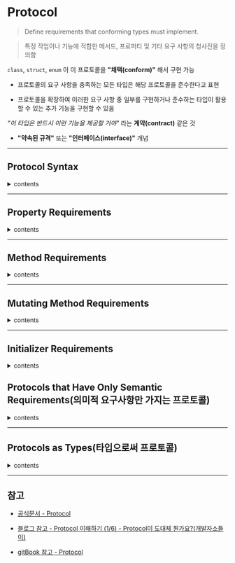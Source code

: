 # Protocol

> Define requirements that conforming types must implement.

> 특정 작업이나 기능에 적합한 메서드, 프로퍼티 및 기타 요구 사항의 청사진을 정의함

`class`, `struct`, `enum` 이 이 프로토콜을 **"채택(conform)"** 해서 구현 가능

- 프로토콜의 요구 사항을 충족하는 모든 타입은 해당 프로토콜을 준수한다고 표현

- 프로토콜을 확장하여 이러한 요구 사항 중 일부를 구현하거나 준수하는 타입이 활용할 수 있는 추가 기능을 구현할 수 있음

*"이 타입은 반드시 이런 기능을 제공할 거야"* 라는 **계약(contract)** 같은 것

- **"약속된 규격"** 또는 **"인터페이스(interface)"** 개념


---

## Protocol Syntax

<details>
<summary> contents </summary>

```swift
protocol SomeProtocol {
    // protocol definition goes here
}
```

- 클래스, 구조체, 그리고 열거형과 유사한 방법으로 프로토콜을 정의합

```swift
struct SomeStructure: FirstProtocol, AnotherProtocol {
    // structure definition goes here
}
```

- 사용자 지정 유형은 특정 프로토콜을 채택함을 나타내기 위해 타입 이름 뒤에 프로토콜 이름을 콜론(`:`)으로 구분하여 정의

- 여러 프로토콜을 나열할 수 있으며, 각 프로토콜은 쉼표(`,`)로 구분

```swift
class SomeClass: SomeSuperclass, FirstProtocol, AnotherProtocol {
    // class definition goes here
}
```

</details>

---

## Property Requirements

<details>
<summary> contents </summary>

> 프로토콜은 모든 준수 타입이 인스턴스 프로퍼티 또는 타입 프로퍼티에 특정 이름과 유형을 제공하도록 요구할 수 있음

> 프로토콜은 프로퍼티가 저장된 프로퍼티인지 연산 프로퍼티인지는 지정하지 않고, 필요한 프로퍼티 이름과 유형만 지정

> 또한 각 프로퍼티가 `gettable`인지, `gettable` 및 `settable` 인지도 지정이 필요

---

### gettable과 settable 인 프로퍼티를 요구할 경우

```swift
protocol SomeProtocol {
    var mustBeSettable: Int { get set }
    var doesNotNeedToBeSettable: Int { get }
}
```

- 프로퍼티 요구사항은 항상 `var` 키워드와 함께 변수 프로퍼티로 선언

- `gettable` 과 `settable` 프로퍼티는 타입 선언 뒤에

    - `settable` 프로퍼티 **(읽기/쓰기)** : `{ get set }`
    
    - `gettable` 프로퍼티 **(읽기 전용)** : `{ get }`

    ---

```swift
struct MyStruct: SomeProtocol {
    var mustBeSettable: Int
    var doesNotNeedToBeSettable: Int {  // 읽기 전용은 계산 속성으로 구현
        return mustBeSettable * 2
    }
}
```

- 구현은 채택한 타입이 직접 해야 함

---

### 타입 프로퍼티 요구할 경우

```swift
protocol AnotherProtocol {
    static var someTypeProperty: Int { get set }
}
```

- 프로토콜에 정의할 때 `static` 키워드를 접두사로 둠

---

### 단일 인스턴스 프로퍼티 요구사항

> `FullyName` 프로토콜은 완벽한 이름을 제공하기 위해 준수하는 타입을 요구하는 ex

```swift
protocol FullyNamed {
    var fullName: String { get }
}
```

이 프로토콜은 다른 준수하는 타입을 지정하지 않으며 타입이 자체에 대한 전체 이름을 제공해야 된다고만 지정하고 프로토콜은 모든 `FullyNamed` 타입이 `String` 타입의 `fullName` 이라는 `gettable` 인스턴스 프로퍼티를 가져야함

1. `FullyNamed` 프로토콜은 채택하고 준수하는 `struct`

    ```swift
    struct Person: FullyNamed {
        var fullName: String
    }

    let john = Person(fullName: "John Appleseed")
    ```

    ---

2. `FullyNamed` 프로토콜을 채택하고 준수하는 더 복잡한 `class`

    ```swift
    class Starship: FullyNamed {
        var prefix: String?
        var name: String
        init(name: String, prefix: String? = nil) {
            self.name = name
            self.prefix = prefix
        }
        var fullName: String {
            return (prefix != nil ? prefix! + " " : "") + name
        }
    }
    var ncc1701 = Starship(name: "Enterprise", prefix: "USS")
    // ncc1701.fullName is "USS Enterprise"
    ```

</details>

---

## Method Requirements

<details>
<summary> contents </summary>

> 프로토콜은 준수하는 타입에 의해 구현되기 위해 지정한 인스턴스 메서드와 타입 메서드를 요구할 수 있음

이 메서드는 일반적인 인스턴스와 타입 메서드와 같은 방식으로 명시적으로 프로토콜의 정의의 부분으로 작성되지만 중괄호(`{}`)가 없거나 메서드 본문이 없음

일반적인 메서드와 같은 규칙에 따라 가변 파라미터는 허용되지만 기본 값은 프로토콜의 정의 내에서 메서드 파라미터에 대해 지정될 수 없음

```swift
protocol SomeProtocol2 {
    static func someTypeMethod()
}
```

- 타입 프로퍼티 요구사항과 마찬가지로 프로토콜에 정의될 때 `static` 키워드를 항상 타입 메서드 요구사항 앞에 표기

- 클래스에 의해 구현될 때 타입 메서드 요구사항에 `class` 또는 `static` 키워드가 접두사로 붙는 경우에도 마찬가지

---

### 단일 인스턴스 메서드 요구사항을 가지는 프로토콜을 정의

> 아래의 예제는 단일 인스턴스 메서드 요구사항을 가지는 프로토콜을 정의하는 코드

```swift
protocol RandomNumberGenerator {
    func random() -> Double
}
```

`RandomNumberGenerator` 프로토콜은 호출될 때마다 `Double` 값을 반환하는 `random` 이라는 인스턴스 메서드를 가지는 모든 준수하는 타입을 요구

- `RandomNumberGenerator `프로토콜은 각 난수가 생성되는 방법에 대해 어떠한 것도 가정하지 않음

- 단순히 생성기가 새로운 난수를 생성하는 표준 방법을 제공하면 됩

```swift
class LinearCongruentialGenerator: RandomNumberGenerator {
    var lastRandom = 42.0
    let m = 139968.0
    let a = 3877.0
    let c = 29573.0
    func random() -> Double {
        lastRandom = ((lastRandom * a + c)
            .truncatingRemainder(dividingBy:m))
        return lastRandom / m
    }
}
```

이 클래스는 `linear congruential generator` 로 알려진 의사 난수 `pseudorandom number` 생성기 알고리즘을 구현

```swift
let generator = LinearCongruentialGenerator()
print("Here's a random number: \(generator.random())")

// "Here's a random number: 0.3746499199817101"
print("And another one: \(generator.random())")
// "And another one: 0.729023776863283"
```

</details>

---

## Mutating Method Requirements

<details>
<summary> contents </summary>

> 메서드가 속한 인스턴스를 **수정/변경** 해야하는 경우가 있는데,

> 값 타입 (구조체와 열거형)에 대한 인스턴스 메서드의 경우 메서드의 `func` 키워드 앞에 `mutating` 키워드를 위치시켜 메서드가 속한 인스턴스와 인스턴스의 모든 프로퍼티를 수정할 수 있음

프로토콜을 채택하는 모든 타입의 인스턴스를 변경하기 위한 프로토콜 인스턴스 메서드 요구사항을 정의하는 경우

프로토콜의 정의의 부분으로 `mutating` 키워드로 메서드를 표시함

이를 통해 구조체와 열거형이 프로토콜을 채택하고 메서드 요구사항을 충족할 수 있음


> `mutating` 으로 프로토콜 인스턴스 메서드 요구사항을 표시하면 클래스에 대한 해당 메서드의 구현을 작성할 때, `mutating` 키워드를 작성할 필요가 없음

> `mutating` 키워드는 구조체와 열거형에 의해서만 사용

---

###  단일 인스턴스 메서드 요구사항을 정의 ex

```swift
protocol Togglable {
    mutating func toggle()
}
```

- `toggle()` 메서드는 호출될 때 준수하는 인스턴스의 상태를 변경하기 위한 메서드를 나타내기 위해, `Togglable` 프로토콜 정의의 부분으로 `mutating` 키워드로 표시

```swift
enum OnOffSwitch: Togglable {
    case off, on
    mutating func toggle() {
        switch self {
        case .off:
            self = .on
        case .on:
            self = .off
        }
    }
}
```

- `OnOffSwitch` 라는 열거형을 정의

- 열거형 `case` 인 `on` 과 `off` 를 나타내기 위해 2개의 상태를 변경

```swift
var lightSwitch = OnOffSwitch.off
lightSwitch.toggle()
// lightSwitch is now equal to .on
```

</details>

---

## Initializer Requirements

<details>
<summary> contents </summary>

> 프로토콜은 준수하는 타입에 초기화 구문을 구현하도록 요구할 수 있음

```swift
protocol SomeProtocol3 {
    init(someParameter: Int)
}
```

초기화 구문을 작성하지만 중괄호(`{}`) 또는 초기화 구문 본문 없이 작성

---

### Class Implementations of Protocol Initializer Requirements(프로토콜 초기화 구문 요구사항의 클래스 구현)

```swift
class SomeClass: SomeProtocol3 {
    required init(someParameter: Int) {
        // initializer implementation goes here
    }
}
```

- `required` 키워드와 함께 초기화 구문 구현에 표시

- `required` 수식어를 사용하면 준수하는 클래스의 **모든 하위 클래스에 초기화 구문 요구사항의 명시적** 또는 **상속된 구현을 제공하여 프로토콜을 준수할 수 있음**

- *cf.* `final` *클래스는 하위 클래스가 될 수 없으므로* `final` *키워드로 표시된 클래스에* `required` *키워드를 프로토콜 초기화 구문 구현에 표시할 필요가 없음* 

```swift
protocol SomeProtocol4 {
    init()
}

class SomeSuperClass {
    init() {
        // initializer implementation goes here
    }
}

class SomeSubClass: SomeSuperClass, SomeProtocol4 {
    // "required" from SomeProtocol conformance; "override" from SomeSuperClass
    required override init() {
        // initializer implementation goes here
    }
}
```

- 하위 클래스가 상위 클래스의 지정된 **초기화 구문을 재정의**

- 프로토콜로 부터 일치하는 초기화 구문 요구사항이 구현되면 `required` 와 `override` 키워드 둘 다 초기화 구문 구현에 표시함

---

### Failable Initializer Requirements(실패 가능한 초기화 구문 요구사항)

> 프로토콜은 **실패 가능한 초기화 구문 (Failable Initializers)** 에 정의 된대로 준수하는 타입에 대해 실패 가능한 초기화 구문 요구사항을 정의할 수 있음

- Failable Initializer(실패 가능한 초기화 구문) 요구사항은 준수하는 타입에 실패 가능하거나 실패 불가능한 초기화 구문에 의해 충족될 수 있음

- 실패 불가능한 초기화 구문 요구사항은 **실패 불가능한 초기화 구문** 또는 **implicitly unwrapped(암시적 언래핑)** 된 실패 가능한 초기화 구문에 의해 충족될 수 있음

---

</details>

## Protocols that Have Only Semantic Requirements(의미적 요구사항만 가지는 프로토콜)

<details>
<summary> contents </summary>

> 프로토콜 선언은 모든 요구사항이 포함되어야 하는 것은 아님

> 프로토콜은 의미적(semantic) 요구사항으로 사용할 수도 있음

Swift 표준 라이브러리는 필수 메서드나 프로퍼티를 가지지 않는 여러 프로토콜이 정의되어 있음

- `Sendable` : [동시성 도메인 간에 공유할 수 있는 값을 나타냄](https://docs.swift.org/swift-book/documentation/the-swift-programming-language/concurrency#Sendable-Types)

- `Copyable` : [함수에 값을 전달할 때, Swift가 복사할 수 있는 값을 나타냄](https://docs.swift.org/swift-book/documentation/the-swift-programming-language/declarations#Borrowing-and-Consuming-Parameters)

- `BitwiseCopyable` : 비트 단위로 복사할 수 있는 값을 나타냄

- *ex*

    ```swift
    struct MyStruct2: Copyable {
        var counter = 12
    }

    extension MyStruct2: BitwiseCopyable { }
    ```

</details>

---

## Protocols as Types(타입으로써 프로토콜)

<details>
<summary> contents </summary>

> 프로토콜 자체는 어떤 기능도 구현하지 않습니다. 이런점과 상관없이 코드에서 타입으로 프로토콜을 사용할 수 있음

프로토콜은 **"규약"** 이지 **구현** 이 아님

- `class`나 `struct`, `enum`은 기능(메서드, 프로퍼티 등)을 실제로 구현 가능

- 프로토콜은 어떤 기능이 있어야 한다는 **"규약"** 만 정의

- Swift에서는 프로토콜 자체를 타입처럼 사용 가능

프로토콜을 타입처럼 사용하는 세 가지 방식이 존재

---

### Generics(제네릭) 제약조건으로 프로토콜 사용


- 제네릭 함수나 타입을 정의할 때, **"이 제네릭은 반드시 특정 프로토콜을 따른 타입이어야 한다"** 라고 제약을 걸 수 있음

- 그러면 그 함수는 프로토콜을 준수하는 어떤 타입이든 받아서 동작할 수 있음

- *ex*

    ```swift
    protocol Drawable {
        func draw()
    }

    func render<T: Drawable>(_ item: T) {
        item.draw()
    }
    ```

    - 호출자는 `Drawable` 을 준수하는 타입을 넘길 수 있고, 함수는 제네릭하게 동작

---

### 불투명한 타입 (Opaque Type)

- `some Protocol` 문법을 쓰는 경우

- 함수가 반환값의 **"구체적인 타입"** 은 숨기고, **"이 타입이 특정 프로토콜을 따른다"** 라는 사실만 노출함

- 즉, API를 쓰는 사람은 정확히 어떤 타입인지 알 수 없지만, 최소한 그 프로토콜에 정의된 기능은 쓸 수 있음

- *ex*

    ```swift
    // 프로토콜을 따르는 구체 타입
    struct Circle: Drawable {
        func draw() {
            print("그려그려그려 원을~")
        }
    }

    //  불투명 타입 (Opaque Type) 사용
    func makeShape() -> some Drawable {
        return Circle()
    }
    ```

---

### 박스형 프로토콜 타입 (Existential Types)

- 그냥 프로토콜을 타입처럼 직접 쓰는 방식

   - ex: `var shape: Drawable`

- 여기서는 구체적인 타입(`Circle`, `Square` 등)은 런타임 시점에 결정

- Swift는 이걸 가능하게 하기 위해 내부적으로 **"박스(Box)"** 라는 간접 계층을 둠

- 그 결과 런타임 유연성은 얻지만, 성능 비용이 생기고, 또 **"프로토콜에 정의된 멤버"** 까지만 접근할 수 있음

- *ex*

    ```swift
    // 프로토콜을 따르는 구체 타입
    struct Circle: Drawable {
        func draw() {
            print("그려그려그려 원을~")
        }
    }

    struct Square: Drawable {
        func draw() {
            print("그려그려그려 사각형을~")
        }
    }

    // 박스형 프로토콜 타입 (Existential Type) 사용
    func testExistential() {
        var shape: Drawable = Circle()  // Circle을 할당
        shape.draw()
    
        shape = Square()  // 런타임 시점에 다른 타입으로 교체 가능
        shape.draw()
    }
    ```

</details>


---

## 참고

- [공식문서 - Protocol](https://docs.swift.org/swift-book/documentation/the-swift-programming-language/protocols)

- [블로그 참고 - Protocol 이해하기 (1/6) - Protocol이 도대체 뭔가요?(개발자소들이)](https://babbab2.tistory.com/174)

- [gitBook 참고 - Protocol](https://bbiguduk.gitbook.io/swift/language-guide-1/protocols)